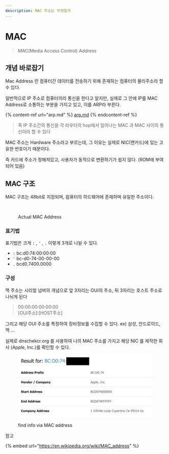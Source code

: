 ```yaml
---
description: MAC 주소는 무엇일까
---
```


# MAC

> MAC(Media Access Control) Address

## 개념 바로잡기

Mac Address 란 컴퓨터간 데이터를 전송하기 위해 존재하는 컴퓨터의 물리주소라 할 수 있다.

일반적으로 IP 주소로 컴퓨터끼리 통신을 한다고 알지만, 실제로 그 안에 IP를 MAC Address로 소통하는 부분을 가지고 있고, 이를 ARP라 부른다.

{% content-ref url="arp.md" %}
[arp.md](arp.md)
{% endcontent-ref %}

> 즉 IP 주소간의 통신을 각 라우터의 hop에서 일어나는 MAC 과 MAC 사이의 통신이라 할 수 있다

MAC 주소는 Hardware 주소라고 부르는데, 그 이유는 실제로 NIC(랜카드)에 있는 고유한 번호이기 때문이다.

즉 카드에 주소가 정해져있고, 사용자가 동적으로 변환하기가 쉽지 않다. (ROM에 부여되어 있음)

## MAC 구조

MAC 구조는 48bit로 지정되며, 컴퓨터의 하드웨어에 존재하며 유일한 주소이다.

<figure><img src="../.gitbook/assets/스크린샷 2022-12-19 오후 4.02.08.png" alt=""><figcaption><p>Actual MAC Address</p></figcaption></figure>

### 표기법

표기법은 크게 `:` , `'` , `.` 이렇게 3개로 나뉠 수 있다.

* `:` bc:d0:74:00:00:00
* `'` bc-d0-74-00-00-00
* `.` bcd0.7400.0000

### 구성

맥 주소는 시리얼 넘버의 개념으로 앞 3자리는 OUI의 주소, 뒤 3자리는 호스트 주소로 나뉘게 된다

> 00:00:00:00:00:00\
> \[OUI주소]:\[HOST주소]

그리고 해당 OUI 주소를 특정하여 장비정보를 수집할 수 있다. ex) 삼성, 안드로이드, 맥 ...

실제로 dnschekcr.org 를 사용하여 나의 MAC 주소를 가지고 해당 NIC 를 제작한 회사 (Apple, Inc.)를 확인할 수 있다.

<figure><img src="../.gitbook/assets/image (2) (3).png" alt=""><figcaption><p>find info via MAC address</p></figcaption></figure>

참고

{% embed url="https://en.wikipedia.org/wiki/MAC_address" %}
